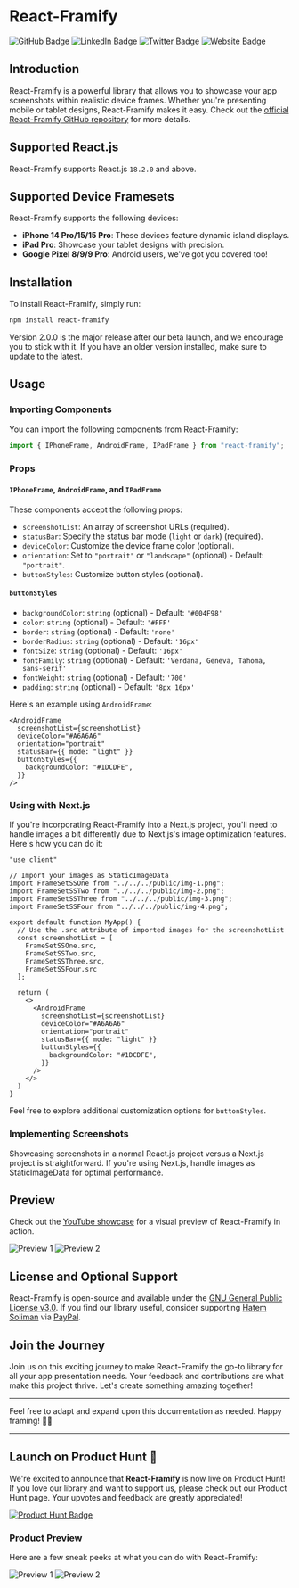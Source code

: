 # React-Framify

[![GitHub Badge](https://img.shields.io/badge/GitHub-100000?style=for-the-badge&logo=github&logoColor=white)](https://github.com/CodeNKoffee)
[![LinkedIn Badge](https://img.shields.io/badge/LinkedIn-0077B5?style=for-the-badge&logo=linkedin&logoColor=white)](https://linkedin.com/in/h4temsoliman)
[![Twitter Badge](https://img.shields.io/badge/Twitter-1DA1F2?style=for-the-badge&logo=twitter&logoColor=white)](https://twitter.com/h4temsoliman)
[![Website Badge](https://img.shields.io/badge/website-000000?style=for-the-badge&logo=About.me&logoColor=white)](https://hatemsoliman.dev)

## Introduction

React-Framify is a powerful library that allows you to showcase your app screenshots within realistic device frames. Whether you're presenting mobile or tablet designs, React-Framify makes it easy. Check out the [official React-Framify GitHub repository](https://github.com/CodeNKoffee/react-framify) for more details.

## Supported React.js

React-Framify supports React.js `18.2.0` and above.

## Supported Device Framesets

React-Framify supports the following devices:

- **iPhone 14 Pro/15/15 Pro**: These devices feature dynamic island displays.
- **iPad Pro**: Showcase your tablet designs with precision.
- **Google Pixel 8/9/9 Pro**: Android users, we've got you covered too!

## Installation

To install React-Framify, simply run:

```bash
npm install react-framify
```

Version 2.0.0 is the major release after our beta launch, and we encourage you to stick with it. If you have an older version installed, make sure to update to the latest.

## Usage

### Importing Components

You can import the following components from React-Framify:

```jsx
import { IPhoneFrame, AndroidFrame, IPadFrame } from "react-framify";
```

### Props

#### `IPhoneFrame`, `AndroidFrame`, and `IPadFrame`

These components accept the following props:

- `screenshotList`: An array of screenshot URLs (required).
- `statusBar`: Specify the status bar mode (`light` or `dark`) (required).
- `deviceColor`: Customize the device frame color (optional).
- `orientation`: Set to `"portrait"` or `"landscape"` (optional) - Default: `"portrait"`.
- `buttonStyles`: Customize button styles (optional).

#### `buttonStyles`

- `backgroundColor`: `string` (optional) - Default: `'#004F98'`
- `color`: `string` (optional) - Default: `'#FFF'`
- `border`: `string` (optional) - Default: `'none'`
- `borderRadius`: `string` (optional) - Default: `'16px'`
- `fontSize`: `string` (optional) - Default: `'16px'`
- `fontFamily`: `string` (optional) - Default: `'Verdana, Geneva, Tahoma, sans-serif'`
- `fontWeight`: `string` (optional) - Default: `'700'`
- `padding`: `string` (optional) - Default: `'8px 16px'`

Here's an example using `AndroidFrame`:

```tsx
<AndroidFrame
  screenshotList={screenshotList}
  deviceColor="#A6A6A6"
  orientation="portrait"
  statusBar={{ mode: "light" }}
  buttonStyles={{
    backgroundColor: "#1DCDFE",
  }}
/>
```

### Using with Next.js

If you're incorporating React-Framify into a Next.js project, you'll need to handle images a bit differently due to Next.js's image optimization features. Here's how you can do it:

```tsx
"use client"

// Import your images as StaticImageData
import FrameSetSSOne from "../../../public/img-1.png";
import FrameSetSSTwo from "../../../public/img-2.png";
import FrameSetSSThree from "../../../public/img-3.png";
import FrameSetSSFour from "../../../public/img-4.png";

export default function MyApp() {
  // Use the .src attribute of imported images for the screenshotList
  const screenshotList = [
    FrameSetSSOne.src,
    FrameSetSSTwo.src,
    FrameSetSSThree.src,
    FrameSetSSFour.src
  ];

  return (
    <>
      <AndroidFrame
        screenshotList={screenshotList}
        deviceColor="#A6A6A6"
        orientation="portrait"
        statusBar={{ mode: "light" }}
        buttonStyles={{
          backgroundColor: "#1DCDFE",
        }}
      />
    </>
  )
}
```

Feel free to explore additional customization options for `buttonStyles`.

### Implementing Screenshots

Showcasing screenshots in a normal React.js project versus a Next.js project is straightforward. If you're using Next.js, handle images as StaticImageData for optimal performance.

## Preview

Check out the [YouTube showcase](https://youtu.be/_KoRix1OtKc?si=x34T8xTuyOIlbuFQ) for a visual preview of React-Framify in action.

![Preview 1](/assets/how-to-img1.png)
![Preview 2](/assets/how-to-img2.png)

## License and Optional Support

React-Framify is open-source and available under the [GNU General Public License v3.0](/LICENSE). If you find our library useful, consider supporting [Hatem Soliman](https://hatemsoliman.dev) via [PayPal](https://paypal.me/h4temsoliman?country.x=EG&locale.x=en_US).

## Join the Journey

Join us on this exciting journey to make React-Framify the go-to library for all your app presentation needs. Your feedback and contributions are what make this project thrive. Let's create something amazing together!

---

Feel free to adapt and expand upon this documentation as needed. Happy framing! 📱🚀

---

## Launch on Product Hunt 🚀

We're excited to announce that **React-Framify** is now live on Product Hunt! If you love our library and want to support us, please check out our Product Hunt page. Your upvotes and feedback are greatly appreciated!

[![Product Hunt Badge](https://img.shields.io/badge/Product%20Hunt-Follow%20Us%20On%20PH-orange?style=for-the-badge&logo=product-hunt&logoColor=white)](https://www.producthunt.com/posts/react-framify)

### Product Preview

Here are a few sneak peeks at what you can do with React-Framify:

![Preview 1](/assets/product-hunt-img1.png)
![Preview 2](/assets/product-hunt-img2.png)
